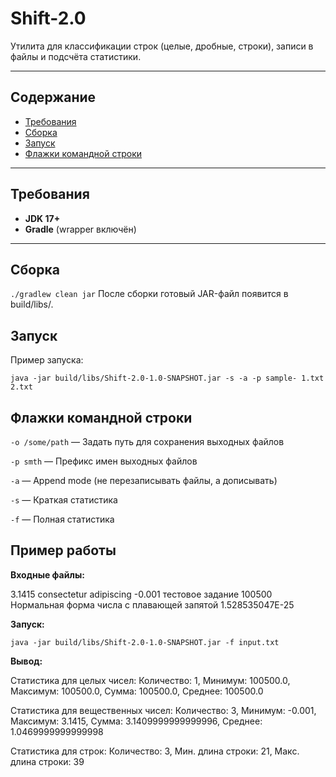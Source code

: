 # Shift-2.0

Утилита для классификации строк (целые, дробные, строки), записи в файлы и подсчёта статистики.

---

## Содержание
- [Требования](#требования)
- [Сборка](#сборка)
- [Запуск](#запуск)
- [Флажки командной строки](#флажки-командной-строки)

---

## Требования
- **JDK 17+**
- **Gradle** (wrapper включён)

---

## Сборка

```./gradlew clean jar```
После сборки готовый JAR-файл появится в build/libs/.

## Запуск

Пример запуска:

```java -jar build/libs/Shift-2.0-1.0-SNAPSHOT.jar -s -a -p sample- 1.txt 2.txt```


## Флажки командной строки

`-o /some/path` — Задать путь для сохранения выходных файлов

`-p smth` — Префикс имен выходных файлов

`-a` — Append mode (не перезаписывать файлы, а дописывать)

`-s` — Краткая статистика

`-f` — Полная статистика


## Пример работы

**Входные файлы:**

3.1415
consectetur adipiscing
-0.001
тестовое задание
100500
Нормальная форма числа с плавающей запятой
1.528535047E-25

**Запуск:**

```java -jar build/libs/Shift-2.0-1.0-SNAPSHOT.jar -f input.txt```

**Вывод:**

Статистика для целых чисел:
Количество: 1, Минимум: 100500.0, Максимум: 100500.0, Сумма: 100500.0, Среднее: 100500.0

Статистика для вещественных чисел:
Количество: 3, Минимум: -0.001, Максимум: 3.1415, Сумма: 3.1409999999999996, Среднее: 1.0469999999999998

Статистика для строк:
Количество: 3, Мин. длина строки: 21, Макс. длина строки: 39




  
